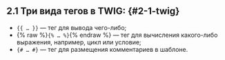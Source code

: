 ## 2.1 Три вида тегов в TWIG: {#2-1-twig}

*  `{{ … }}` — тег для вывода чего-либо;
*  {% raw %}`{% … %}`{% endraw %} — тег для вычисления какого-либо выражения, например, цикл или условие;
*  ```{# … #}``` — тег для размещения комментариев в шаблоне.
